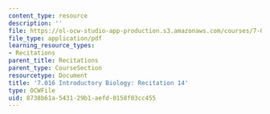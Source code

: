 ```yaml
---
content_type: resource
description: ''
file: https://ol-ocw-studio-app-production.s3.amazonaws.com/courses/7-016-introductory-biology-fall-2018/8738b61a543129b1aefd0158f03cc455_MIT7_016F18rec14.pdf
file_type: application/pdf
learning_resource_types:
- Recitations
parent_title: Recitations
parent_type: CourseSection
resourcetype: Document
title: '7.016 Introductory Biology: Recitation 14'
type: OCWFile
uid: 8738b61a-5431-29b1-aefd-0158f03cc455
---
```

